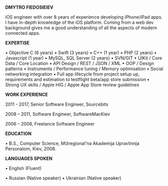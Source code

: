 
**DMYTRO FIEDOSIEIEV**

iOS engineer with over 8 years of experience developing iPhone/iPad apps. I have in-depth knowledge of the iOS platform. Coming from a web dev background gives me a good understanding of all the aspects of modern connected apps.

**EXPERTISE**

• Objective C (6 years)
• Swift (3 years)
• C++ (1 year)
• PHP (2 years)
• Javascript (1 year)
• MySQL, SQL Server (2 years)
• SVN/GIT
• UIKit / Core Data / Core Location
• API Design / REST / JSON / XML
• OOP / Design patterns
• Instruments / Performance tuning / Memory optimisation
• Social networking integration
• Full app lifecycle from project setup up, requirements and estimation to testflight beta/app store
submission
• Strong UX skills / Apple HIG / Apple App Store review guidelines

**WORK EXPERIENCE**

2011 - 2017, Senior Software Engineer, Sourcebits

2008 – 2011, Software Engineer, SoftwareMacKiev

2006 – 2008, Freelance Software Engineer


**EDUCATION**
 
• B.S., Computer Science, Mižregional'na Akademija Upravlinnja Personalom, Kiev, 2008. 

**LANGUAGES SPOKEN**

• English (Fluent)

• Russian (Native speaker) • Ukrainian (Native speaker)
